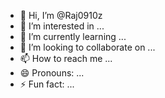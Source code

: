 - 👋 Hi, I’m @Raj0910z
- 👀 I’m interested in ...
- 🌱 I’m currently learning ...
- 💞️ I’m looking to collaborate on ...
- 📫 How to reach me ...
- 😄 Pronouns: ...
- ⚡ Fun fact: ...

<!---
Raj0910z/Raj0910z is a ✨ special ✨ repository because its `README.md` (this file) appears on your GitHub profile.
You can click the Preview link to take a look at your changes.
--->
